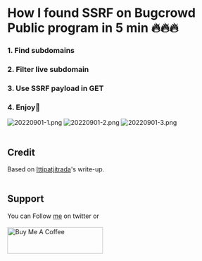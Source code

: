 # How I found SSRF on Bugcrowd Public program in 5 min 🔥🔥🔥

### 1. Find subdomains
### 2. Filter live subdomain
### 3. Use SSRF payload in GET
### 4. Enjoy🥳
![20220901-1.png](20220901-1.png)
![20220901-2.png](20220901-2.png)
![20220901-3.png](20220901-3.png)
</br>&nbsp;

## Credit
Based on [Ittipatjitrada](https://medium.com/@ittipatjitrada_72022/how-i-found-ssrf-external-interaction-on-bugcrowd-public-program-in-5-min-9f51adca3f3e)'s write-up.
</br>&nbsp;

## Support
You can Follow [me](https://twitter.com/MeAsHacker_HNA) on twitter or
<br><br><a href="https://www.buymeacoffee.com/NafisiAslH" target="_blank"><img src="https://cdn.buymeacoffee.com/buttons/v2/default-yellow.png" alt="Buy Me A Coffee" style="height: 60px !important;width: 217px !important;" ></a>
